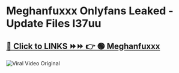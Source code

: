 
 # Meghanfuxxx Onlyfans Leaked - Update Files l37uu

## <h2><a href="https://clipsfans.com/Meghanfuxxx&ref=git">🔗 Click to LINKS ⏩⏩ 👉 🟢 Meghanfuxxx </a></h2>

<a href="https://clipsfans.com/Meghanfuxxx&ref=git" rel="nofollow" data-target="animated-image.originalLink"><img src="https://i.ibb.co.com/xMMVF88/686577567.gif" alt="Viral Video Original" style="max-width: 100%; display: inline-block;" data-target="animated-image.originalImage"></a>

